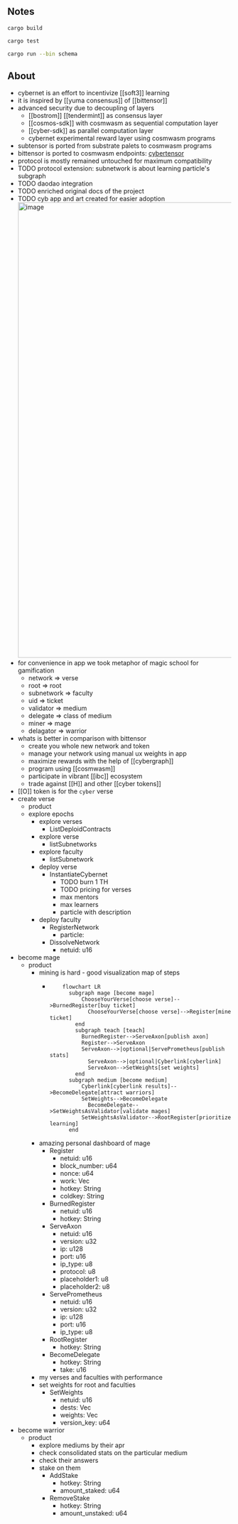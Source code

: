 ## Notes

```bash
cargo build
```

```bash
cargo test
```

```bash
cargo run --bin schema
```

## About
- cybernet is an effort to incentivize [[soft3]] learning
- it is inspired by [[yuma consensus]] of [[bittensor]]
- advanced security due to decoupling of layers
	- [[bostrom]] [[tendermint]] as consensus layer
	- [[cosmos-sdk]] with cosmwasm as sequential computation layer
	- [[cyber-sdk]] as parallel computation layer
	- cybernet experimental reward layer using cosmwasm programs
- subtensor is ported from substrate palets to cosmwasm programs
- bittensor is ported to cosmwasm endpoints: [cybertensor](https://github.com/cybercongress/cybertensor)
- protocol is mostly remained untouched for maximum compatibility
- TODO protocol extension: subnetwork is about learning particle's subgraph
- TODO daodao integration
- TODO enriched original docs of the project
- TODO cyb app and art created for easier adoption <img width="1025" alt="image" src="https://github.com/cybercongress/cybernet/assets/410789/198c9ed2-5e08-429c-9dfd-268d65cc5728">
- for convenience in app we took metaphor of magic school for gamification
	- network => verse
	- root => root
	- subnetwork => faculty
	- uid => ticket
	- validator => medium
	- delegate => class of medium
	- miner => mage
	- delagator => warrior
- whats is better in comparison with bittensor
	- create you whole new network and token
	- manage your network using manual ux weights in app
	- maximize rewards with the help of [[cybergraph]]
	- program using [[cosmwasm]]
	- participate in vibrant [[ibc]] ecosystem
	- trade against [[H]] and other [[cyber tokens]]
- [[O]] token is for the `cyber` verse
- create verse
	- product
    - explore epochs  
		- explore verses
			- ListDeploidContracts
		- explore verse
			- listSubnetworks
		- explore faculty
			- listSubnetwork
		- deploy verse
			- InstantiateCybernet
				- TODO burn 1 TH
				- TODO pricing for verses
				- max mentors
				- max learners
				- particle with description
		- deploy faculty
			- RegisterNetwork
				- particle:
			- DissolveNetwork
				- netuid: u16
- become mage
	- product
		- mining is hard - good visualization map of steps
			- ```mermaid
				  flowchart LR
				  	subgraph mage [become mage]
				  		ChooseYourVerse[choose verse]-->BurnedRegister[buy ticket]
				          ChooseYourVerse[choose verse]-->Register[mine ticket]
				      end
				      subgraph teach [teach]
				      	BurnedRegister-->ServeAxon[publish axon]
				      	Register-->ServeAxon
				  		ServeAxon-->|optional|ServePrometheus[publish stats]
				          ServeAxon-->|optional|Cyberlink[cyberlink]
				          ServeAxon-->SetWeights[set weights]
				      end
				  	subgraph medium [become medium]
				  	    Cyberlink[cyberlink results]-->BecomeDelegate[attract warriors]
				  		SetWeights-->BecomeDelegate
				          BecomeDelegate-->SetWeightsAsValidator[validate mages]
				  		SetWeightsAsValidator-->RootRegister[prioritize learning]
				  	end
		- amazing personal dashboard of mage
			- Register
				- netuid: u16
				- block_number: u64
				- nonce: u64
				- work: Vec<u8>
				- hotkey: String
				- coldkey: String
			- BurnedRegister
				- netuid: u16
				- hotkey: String
			- ServeAxon
				- netuid: u16
				- version: u32
				- ip: u128
				- port: u16
				- ip_type: u8
				- protocol: u8
				- placeholder1: u8
				- placeholder2: u8
			- ServePrometheus
				- netuid: u16
				- version: u32
				- ip: u128
				- port: u16
				- ip_type: u8
			- RootRegister
				- hotkey: String
			- BecomeDelegate
				- hotkey: String
				- take: u16
		- my verses and faculties with performance
		- set weights for root and faculties
			- SetWeights
				- netuid: u16
				- dests: Vec<u16>
				- weights: Vec<u16>
				- version_key: u64
- become warrior
	- product
		- explore mediums by their apr
		- check consolidated stats on the particular medium
		- check their answers
		- stake on them
			- AddStake
				- hotkey: String
				- amount_staked: u64
			- RemoveStake
				- hotkey: String
				- amount_unstaked: u64
